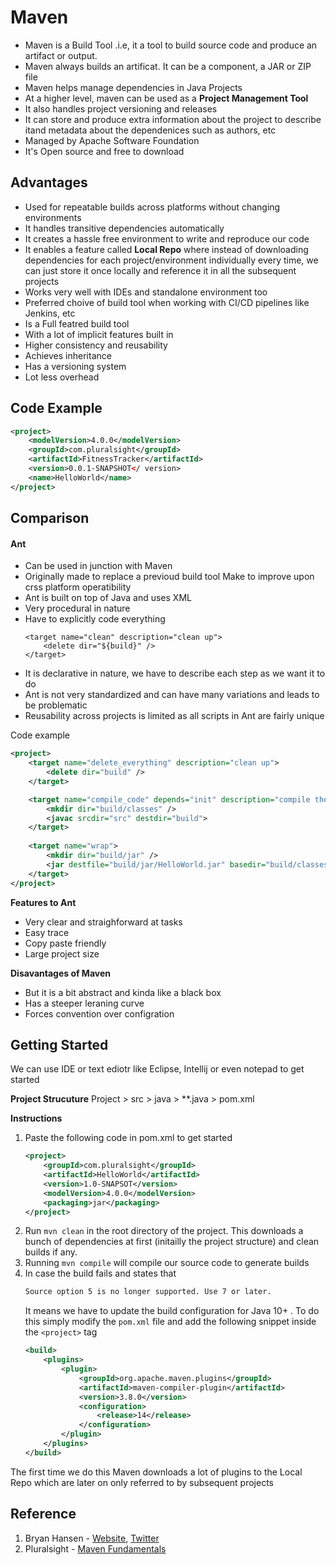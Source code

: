 # Maven 
* Maven is a Build Tool .i.e, it a tool to build source code and produce an artifact or output. 
* Maven always builds an artificat. It can be a component, a JAR or ZIP file
* Maven helps manage dependencies in Java Projects
* At a higher level, maven can be used as a **Project Management Tool**
* It also handles project versioning and releases
* It can store and produce extra information about the project to describe itand metadata about the dependenices such as authors, etc
* Managed by Apache Software Foundation
* It's Open source and free to download

## Advantages
* Used for repeatable builds across platforms without changing environments
* It handles transitive dependencies automatically
* It creates a hassle free environment to write and reproduce our code
* It enables a feature called **Local Repo** where instead of downloading dependencies for each project/environment individually every time, we can just store it once locally and reference it in all the subsequent projects
* Works very well with IDEs and standalone environment too
* Preferred choive of build tool when working with CI/CD pipelines like Jenkins, etc
* Is a Full featred build tool
* With a lot of implicit features built in
* Higher consistency and reusability
* Achieves inheritance
* Has a versioning system
* Lot less overhead

## Code Example
```xml
<project>
    <modelVersion>4.0.0</modelVersion>
    <groupId>com.pluralsight</groupId>
    <artifactId>FitnessTracker</artifactId>
    <version>0.0.1-SNAPSHOT</ version>
    <name>HelloWorld</name>
</project>
```

## Comparison
#### Ant
* Can be used in junction with Maven
* Originally made to replace a previoud build tool Make to improve upon crss platform operatibility
* Ant is built on top of Java and uses XML
* Very procedural in nature
* Have to explicitly code everything
    ```ant
    <target name="clean" description="clean up">
        <delete dir="${build}" />
    </target>
    ```
* It is declarative in nature, we have to describe each step as we want it to do
* Ant is not very standardized and can have many variations and leads to be problematic
* Reusability across projects is limited as all scripts in Ant are fairly unique
  
Code example
```xml
<project>
    <target name="delete_everything" description="clean up">
        <delete dir="build" />
    </target>

    <target name="compile_code" depends="init" description="compile the source">
        <mkdir dir="build/classes" />
        <javac srcdir="src" destdir="build">
    </target>
    
    <target name="wrap">
        <mkdir dir="build/jar" />
        <jar destfile="build/jar/HelloWorld.jar" basedir="build/classes">
    </target>
</project>
```
**Features to Ant**
* Very clear and straighforward at tasks
* Easy trace
* Copy paste friendly
* Large project size

**Disavantages of Maven**
* But it is a bit abstract and kinda like a black box
* Has a steeper leraning curve
* Forces convention over configration

## Getting Started
We can use IDE or text ediotr like Eclipse, Intellij or even notepad to get started

**Project Strucuture**
Project > src > java > **.java
        > pom.xml

**Instructions**
1. Paste the following code in pom.xml to get started
    ```xml
    <project>
        <groupId>com.pluralsight</groupId>
        <artifactId>HelloWorld</artifactId>
        <version>1.0-SNAPSOT</version>
        <modelVersion>4.0.0</modelVersion>
        <packaging>jar</packaging>
    </project>
    ```
2. Run `mvn clean` in the root directory of the project. This downloads a bunch of dependencies at first (initailly the project structure) and clean builds if any.
3. Running `mvn compile` will compile our source code to generate builds
4. In case the build fails and states that 
    ```cmd
    Source option 5 is no longer supported. Use 7 or later.
    ```
    It means we have to update the build configuration for Java 10+ . To do this simply modify the `pom.xml` file and add the following snippet inside the `<project>` tag
    ```xml
    <build>
		<plugins>
			<plugin>
				<groupId>org.apache.maven.plugins</groupId>
				<artifactId>maven-compiler-plugin</artifactId>
				<version>3.8.0</version>
				<configuration>
					<release>14</release>
				</configuration>
			</plugin>
		</plugins>
	</build>
    ```

The first time we do this Maven downloads a lot of plugins to the Local Repo which are later on only referred to by subsequent projects
## Reference
1. Bryan Hansen - [Website](http://completeprogrammer.com), [Twitter](https://twitter.com/completeprog)
2. Pluralsight - [Maven Fundamentals](https://app.pluralsight.com/library/courses/9819e2ce-def3-415c-8e86-da693fd33748/table-of-contents)